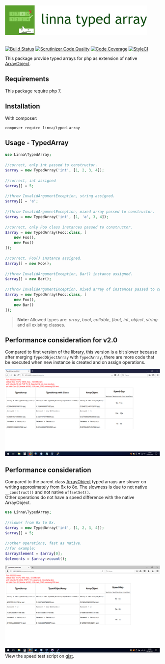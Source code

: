 ![Linna Array](logo-array.png)
<br/>
<br/>
<br/>
[![Build Status](https://travis-ci.org/linna/typed-array.svg?branch=master)](https://travis-ci.org/linna/typed-array)
[![Scrutinizer Code Quality](https://scrutinizer-ci.com/g/linna/typed-array/badges/quality-score.png?b=master)](https://scrutinizer-ci.com/g/linna/typed-array/?branch=master)
[![Code Coverage](https://scrutinizer-ci.com/g/linna/typed-array/badges/coverage.png?b=master)](https://scrutinizer-ci.com/g/linna/typed-array/?branch=master)
[![StyleCI](https://styleci.io/repos/93407083/shield?branch=master&style=flat)](https://styleci.io/repos/93407083)


This package provide typed arrays for php as extension of native [ArrayObject](http://php.net/manual/en/class.arrayobject.php).  

## Requirements
This package require php 7.

## Installation
With composer:
```
composer require linna/typed-array
```

## Usage - TypedArray
```php
use Linna\TypedArray;

//correct, only int passed to constructor.
$array = new TypedArray('int', [1, 2, 3, 4]);

//correct, int assigned
$array[] = 5;

//throw InvalidArgumentException, string assigned.
$array[] = 'a';

//throw InvalidArgumentException, mixed array passed to constructor.
$array = new TypedArray('int', [1, 'a', 3, 4]);

//correct, only Foo class instances passed to constructor.
$array = new TypedArray(Foo::class, [
    new Foo(),
    new Foo()
]);

//correct, Foo() instance assigned.
$array[] = new Foo();

//throw InvalidArgumentException, Bar() instance assigned.
$array[] = new Bar();

//throw InvalidArgumentException, mixed array of instances passed to constructor.
$array = new TypedArray(Foo::class, [
    new Foo(),
    new Bar()
]);
```

> **Note:** Allowed types are: *array*, *bool*, *callable*, *float*, *int*, *object*, *string* and all existing classes.

## Performance consideration for v2.0
Compared to first version of the library, this version is a bit slower because after merging `TypedObjectArray` with `TypedArray`,
there are more code that be executed when new instance is created and on assign operations.

![Array Speed Test](array-speed-test-v2.png)

## Performance consideration
Compared to the parent class [ArrayObject](http://php.net/manual/en/class.arrayobject.php) typed arrays are slower on writing
approximately from 6x to 8x. The slowness is due to not native `__construct()` and not native `offsetSet()`.  
Other operations do not have a speed difference with the native ArrayObject.
```php
use Linna\TypedArray;

//slower from 6x to 8x.
$array = new TypedArray('int', [1, 2, 3, 4]);
$array[] = 5;

//other operations, fast as native.
//for example:
$arrayElement = $array[0];
$elements = $array->count();
```
![Array Speed Test](array-speed-test.png)
View the speed test script on [gist](https://gist.github.com/s3b4stian/9441af5855b795cc1569b3cdb5e7526d).